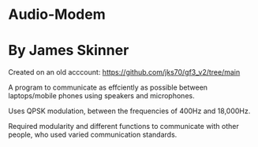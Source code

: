 # Audio-Modem
# By James Skinner

Created on an old acccount:
https://github.com/jks70/gf3_v2/tree/main

A program to communicate as effciently as possible between laptops/mobile phones using speakers and microphones.

Uses QPSK modulation, between the frequencies of 400Hz and 18,000Hz.

Required modularity and different functions to communicate with other people, who used varied communication standards.
